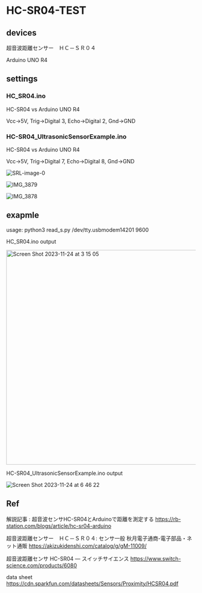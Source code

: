 # HC-SR04-TEST

## devices

超音波距離センサー　ＨＣ－ＳＲ０４

Arduino UNO R4

## settings

### HC_SR04.ino

HC-SR04 vs Arduino UNO R4

Vcc->5V, Trig->Digital 3, Echo->Digital 2, Gnd->GND

### HC-SR04_UltrasonicSensorExample.ino

HC-SR04 vs Arduino UNO R4

Vcc->5V, Trig->Digital 7, Echo->Digital 8, Gnd->GND


![SRL-image-0](https://github.com/chibaf/HC-SR04-TEST/assets/1296728/a9a189c7-6f9c-4d9c-bf57-2c99c7bce672)

![IMG_3879](https://github.com/chibaf/HC-SR04-TEST/assets/1296728/9ed3ee93-c735-427f-8585-1fd116201d19)

![IMG_3878](https://github.com/chibaf/HC-SR04-TEST/assets/1296728/a04ca63a-01b8-44de-97dd-5223d99ecea2)


## exapmle

usage: python3 read_s.py /dev/tty.usbmodem14201 9600

HC_SR04.ino output

<img width="570" alt="Screen Shot 2023-11-24 at 3 15 05" src="https://github.com/chibaf/HC-SR04-TEST/assets/1296728/106d436b-7d99-44a7-888e-9c10a9ca4b9a">

HC-SR04_UltrasonicSensorExample.ino output

![Screen Shot 2023-11-24 at 6 46 22](https://github.com/chibaf/HC-SR04-TEST-with-ARDUINO/assets/1296728/2df1fdfa-8d5d-4e2a-b071-03e9fcbe7081)


## Ref

解説記事 : 超音波センサHC-SR04とArduinoで距離を測定する https://rb-station.com/blogs/article/hc-sr04-arduino

超音波距離センサー　ＨＣ－ＳＲ０４: センサ一般 秋月電子通商-電子部品・ネット通販 https://akizukidenshi.com/catalog/g/gM-11009/

超音波距離センサ HC-SR04 — スイッチサイエンス https://www.switch-science.com/products/6080

data sheet https://cdn.sparkfun.com/datasheets/Sensors/Proximity/HCSR04.pdf
